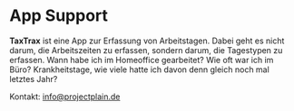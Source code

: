 # App Support

**TaxTrax** ist eine App zur Erfassung von Arbeitstagen. Dabei geht es nicht darum, die Arbeitszeiten zu erfassen, sondern darum, die Tagestypen zu erfassen. Wann habe ich im Homeoffice gearbeitet? Wie oft war ich im Büro? Krankheitstage, wie viele hatte ich davon denn gleich noch mal letztes Jahr?

Kontakt: info@projectplain.de
